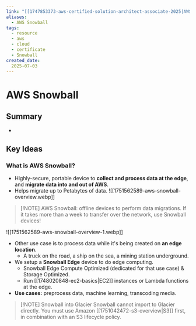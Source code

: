 ```yaml
---
link: "[[1747853373-aws-certified-solution-architect-associate-2025|AWS Certified Solution Architect Associate 2025]]"
aliases: 
  - AWS Snowball
tags:
  - resource
  - aws
  - cloud
  - certificate
  - Snowball
created_date:
  2025-07-03
---
```

# AWS Snowball
## Summary
- 

## Key Ideas
### What is AWS Snowball?
- Highly-secure, portable device to **collect and process data at the edge**, and **migrate data into and out of AWS**.
- Helps migrate up to Petabytes of data.
![[1751562589-aws-snowball-overview.webp]]

> [!NOTE] AWS Snowball: offline devices to perform data migrations.
> If it takes more than a week to transfer over the network, use Snowball devices!

![[1751562589-aws-snowball-overview-1.webp]]

- Other use case is to process data while it's being created on **an edge location**.
  - A truck on the road, a ship on the sea, a mining station underground.
- We setup a **Snowball Edge** device to do edge computing.
  - Snowball Edge Compute Optimized (dedicated for that use case) & Storage Optimized.
  - Run [[1748020848-ec2-basics|EC2]] instances or Lambda functions at the edge.
- **Use cases:** preprocess data, machine learning, transcoding media.

> [!NOTE] Snowball into Glacier
> Snowball cannot import to Glacier directly.
> You must use Amazon [[1751042472-s3-overview|S3]] first, in combination with an S3 lifecycle policy.




